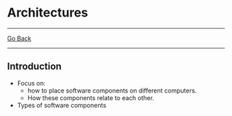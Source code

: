 # Architectures
---
[Go Back](UNIOVI/3S2_DistSys/README.md)

---
## Introduction
- Focus on:
	- how to place software components on different computers.
	- How these components relate to each other.
- Types of software components